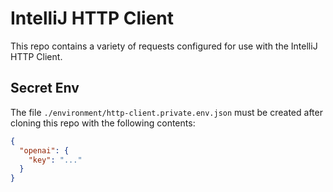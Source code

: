 # IntelliJ HTTP Client

This repo contains a variety of requests configured for use with the IntelliJ HTTP Client.

## Secret Env

The file `./environment/http-client.private.env.json` must be created after cloning this repo with the following contents:

```json
{
  "openai": {
    "key": "..."
  }
}
```